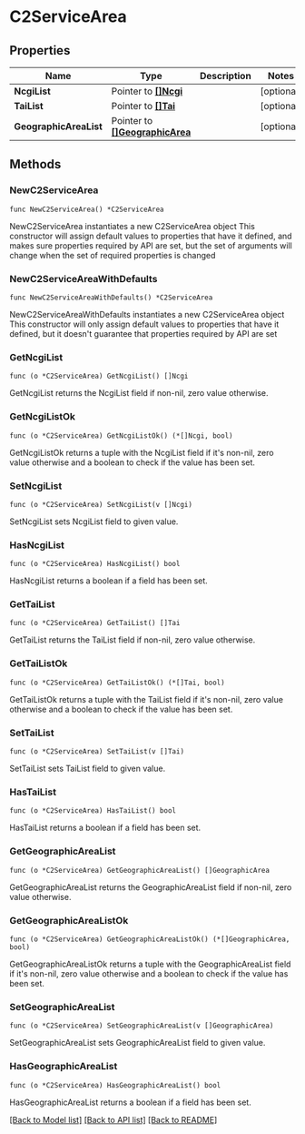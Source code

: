 # C2ServiceArea

## Properties

Name | Type | Description | Notes
------------ | ------------- | ------------- | -------------
**NcgiList** | Pointer to [**[]Ncgi**](Ncgi.md) |  | [optional] 
**TaiList** | Pointer to [**[]Tai**](Tai.md) |  | [optional] 
**GeographicAreaList** | Pointer to [**[]GeographicArea**](GeographicArea.md) |  | [optional] 

## Methods

### NewC2ServiceArea

`func NewC2ServiceArea() *C2ServiceArea`

NewC2ServiceArea instantiates a new C2ServiceArea object
This constructor will assign default values to properties that have it defined,
and makes sure properties required by API are set, but the set of arguments
will change when the set of required properties is changed

### NewC2ServiceAreaWithDefaults

`func NewC2ServiceAreaWithDefaults() *C2ServiceArea`

NewC2ServiceAreaWithDefaults instantiates a new C2ServiceArea object
This constructor will only assign default values to properties that have it defined,
but it doesn't guarantee that properties required by API are set

### GetNcgiList

`func (o *C2ServiceArea) GetNcgiList() []Ncgi`

GetNcgiList returns the NcgiList field if non-nil, zero value otherwise.

### GetNcgiListOk

`func (o *C2ServiceArea) GetNcgiListOk() (*[]Ncgi, bool)`

GetNcgiListOk returns a tuple with the NcgiList field if it's non-nil, zero value otherwise
and a boolean to check if the value has been set.

### SetNcgiList

`func (o *C2ServiceArea) SetNcgiList(v []Ncgi)`

SetNcgiList sets NcgiList field to given value.

### HasNcgiList

`func (o *C2ServiceArea) HasNcgiList() bool`

HasNcgiList returns a boolean if a field has been set.

### GetTaiList

`func (o *C2ServiceArea) GetTaiList() []Tai`

GetTaiList returns the TaiList field if non-nil, zero value otherwise.

### GetTaiListOk

`func (o *C2ServiceArea) GetTaiListOk() (*[]Tai, bool)`

GetTaiListOk returns a tuple with the TaiList field if it's non-nil, zero value otherwise
and a boolean to check if the value has been set.

### SetTaiList

`func (o *C2ServiceArea) SetTaiList(v []Tai)`

SetTaiList sets TaiList field to given value.

### HasTaiList

`func (o *C2ServiceArea) HasTaiList() bool`

HasTaiList returns a boolean if a field has been set.

### GetGeographicAreaList

`func (o *C2ServiceArea) GetGeographicAreaList() []GeographicArea`

GetGeographicAreaList returns the GeographicAreaList field if non-nil, zero value otherwise.

### GetGeographicAreaListOk

`func (o *C2ServiceArea) GetGeographicAreaListOk() (*[]GeographicArea, bool)`

GetGeographicAreaListOk returns a tuple with the GeographicAreaList field if it's non-nil, zero value otherwise
and a boolean to check if the value has been set.

### SetGeographicAreaList

`func (o *C2ServiceArea) SetGeographicAreaList(v []GeographicArea)`

SetGeographicAreaList sets GeographicAreaList field to given value.

### HasGeographicAreaList

`func (o *C2ServiceArea) HasGeographicAreaList() bool`

HasGeographicAreaList returns a boolean if a field has been set.


[[Back to Model list]](../README.md#documentation-for-models) [[Back to API list]](../README.md#documentation-for-api-endpoints) [[Back to README]](../README.md)


